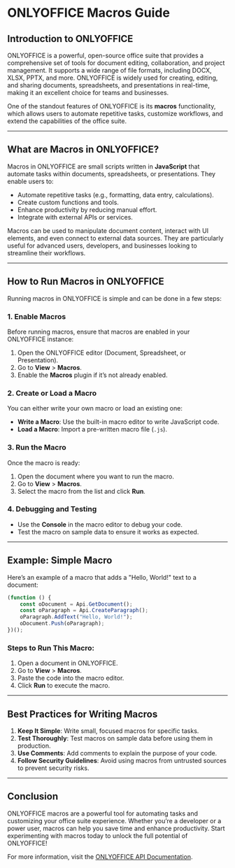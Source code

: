 # **ONLYOFFICE Macros Guide**

## **Introduction to ONLYOFFICE**
ONLYOFFICE is a powerful, open-source office suite that provides a comprehensive set of tools for document editing, collaboration, and project management. It supports a wide range of file formats, including DOCX, XLSX, PPTX, and more. ONLYOFFICE is widely used for creating, editing, and sharing documents, spreadsheets, and presentations in real-time, making it an excellent choice for teams and businesses.

One of the standout features of ONLYOFFICE is its **macros** functionality, which allows users to automate repetitive tasks, customize workflows, and extend the capabilities of the office suite.

---

## **What are Macros in ONLYOFFICE?**
Macros in ONLYOFFICE are small scripts written in **JavaScript** that automate tasks within documents, spreadsheets, or presentations. They enable users to:
- Automate repetitive tasks (e.g., formatting, data entry, calculations).
- Create custom functions and tools.
- Enhance productivity by reducing manual effort.
- Integrate with external APIs or services.

Macros can be used to manipulate document content, interact with UI elements, and even connect to external data sources. They are particularly useful for advanced users, developers, and businesses looking to streamline their workflows.

---

## **How to Run Macros in ONLYOFFICE**
Running macros in ONLYOFFICE is simple and can be done in a few steps:

### **1. Enable Macros**
Before running macros, ensure that macros are enabled in your ONLYOFFICE instance:
1. Open the ONLYOFFICE editor (Document, Spreadsheet, or Presentation).
2. Go to **View** > **Macros**.
3. Enable the **Macros** plugin if it’s not already enabled.

### **2. Create or Load a Macro**
You can either write your own macro or load an existing one:
- **Write a Macro**: Use the built-in macro editor to write JavaScript code.
- **Load a Macro**: Import a pre-written macro file (`.js`).

### **3. Run the Macro**
Once the macro is ready:
1. Open the document where you want to run the macro.
2. Go to **View** > **Macros**.
3. Select the macro from the list and click **Run**.

### **4. Debugging and Testing**
- Use the **Console** in the macro editor to debug your code.
- Test the macro on sample data to ensure it works as expected.

---

## **Example: Simple Macro**
Here’s an example of a macro that adds a "Hello, World!" text to a document:

```javascript
(function () {
    const oDocument = Api.GetDocument();
    const oParagraph = Api.CreateParagraph();
    oParagraph.AddText("Hello, World!");
    oDocument.Push(oParagraph);
})();
```

### **Steps to Run This Macro:**
1. Open a document in ONLYOFFICE.
2. Go to **View** > **Macros**.
3. Paste the code into the macro editor.
4. Click **Run** to execute the macro.

---

## **Best Practices for Writing Macros**
1. **Keep It Simple**: Write small, focused macros for specific tasks.
2. **Test Thoroughly**: Test macros on sample data before using them in production.
3. **Use Comments**: Add comments to explain the purpose of your code.
4. **Follow Security Guidelines**: Avoid using macros from untrusted sources to prevent security risks.

---

## **Conclusion**
ONLYOFFICE macros are a powerful tool for automating tasks and customizing your office suite experience. Whether you’re a developer or a power user, macros can help you save time and enhance productivity. Start experimenting with macros today to unlock the full potential of ONLYOFFICE!

For more information, visit the [ONLYOFFICE API Documentation](https://api.onlyoffice.com/).
